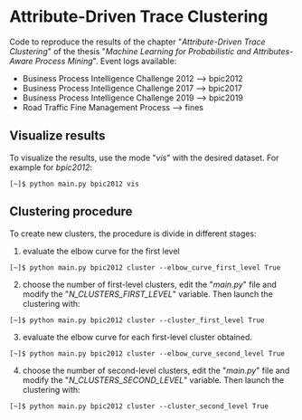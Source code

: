 # Attribute-Driven Trace Clustering

Code to reproduce the results of the chapter "*Attribute-Driven Trace Clustering*" of the thesis "*Machine Learning for Probabilistic and Attributes-Aware Process Mining*".
Event logs available:
- Business Process Intelligence Challenge 2012 --> bpic2012 
- Business Process Intelligence Challenge 2017 --> bpic2017 
- Business Process Intelligence Challenge 2019 --> bpic2019 
- Road Traffic Fine Management Process --> fines 

## Visualize results
To visualize the results, use the mode "*vis*" with the desired dataset. For example for *bpic2012*:

```
[~]$ python main.py bpic2012 vis
```

## Clustering procedure
To create new clusters, the procedure is divide in different stages:
1) evaluate the elbow curve for the first level
```
[~]$ python main.py bpic2012 cluster --elbow_curve_first_level True
```
2) choose the number of first-level clusters, edit the "*main.py*" file and modify the "*N_CLUSTERS_FIRST_LEVEL*" variable. Then launch the clustering with:
```
[~]$ python main.py bpic2012 cluster --cluster_first_level True
```
3) evaluate the elbow curve for each first-level cluster obtained.
```
[~]$ python main.py bpic2012 cluster --elbow_curve_second_level True
```
4) choose the number of second-level clusters, edit the "*main.py*" file and modify the "*N_CLUSTERS_SECOND_LEVEL*" variable. Then launch the clustering with:
```
[~]$ python main.py bpic2012 cluster --cluster_second_level True
```
